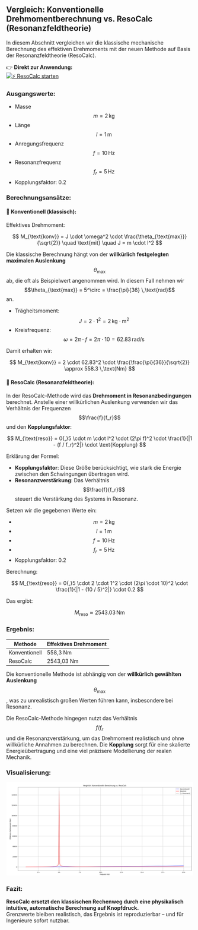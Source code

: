 ## Vergleich: Konventionelle Drehmomentberechnung vs. ResoCalc (Resonanzfeldtheorie)

In diesem Abschnitt vergleichen wir die klassische mechanische Berechnung des effektiven Drehmoments mit der neuen Methode auf Basis der Resonanzfeldtheorie (ResoCalc).

👉 **Direkt zur Anwendung:**  
[![⚡ ResoCalc starten](https://img.shields.io/badge/⚡_ResoCalc_starten-Resonanzfeld_theorie-orange)](https://resoshift.com/)

### Ausgangswerte:
- Masse $$m = 2\,\mathrm{kg}$$  
- Länge $$l = 1\,\mathrm{m}$$  
- Anregungsfrequenz $$f = 10\,\mathrm{Hz}$$  
- Resonanzfrequenz $$f_r = 5\,\mathrm{Hz}$$  
- Kopplungsfaktor: 0.2

### Berechnungsansätze:

#### 🔵 Konventionell (klassisch):  
Effektives Drehmoment:

$$
M_{\text{konv}} = J \cdot \omega^2 \cdot \frac{\theta_{\text{max}}}{\sqrt{2}} \quad \text{mit} \quad J = m \cdot l^2
$$

Die klassische Berechnung hängt von der **willkürlich festgelegten maximalen Auslenkung** $$\theta_{\text{max}}$$ ab, die oft als Beispielwert angenommen wird. In diesem Fall nehmen wir $$\theta_{\text{max}} = 5^\circ = \frac{\pi}{36} \,\text{rad}$$ an.

- Trägheitsmoment: $$J = 2 \cdot 1^2 = 2\,\mathrm{kg \cdot m^2}$$
- Kreisfrequenz: $$\omega = 2\pi \cdot f = 2\pi \cdot 10 = 62.83\,\mathrm{rad/s}$$

Damit erhalten wir:

$$
M_{\text{konv}} = 2 \cdot 62.83^2 \cdot \frac{\frac{\pi}{36}}{\sqrt{2}} \approx 558.3 \,\text{Nm}
$$

#### 🔴 ResoCalc (Resonanzfeldtheorie):

In der ResoCalc-Methode wird das **Drehmoment in Resonanzbedingungen** berechnet. Anstelle einer willkürlichen Auslenkung verwenden wir das Verhältnis der Frequenzen $$\frac{f}{f_r}$$ und den **Kopplungsfaktor**:

$$
M_{\text{reso}} = 0{,}5 \cdot m \cdot l^2 \cdot (2\pi f)^2 \cdot \frac{1}{|1 - (f / f_r)^2|} \cdot \text{Kopplung}
$$

Erklärung der Formel:
- **Kopplungsfaktor**: Diese Größe berücksichtigt, wie stark die Energie zwischen den Schwingungen übertragen wird.
- **Resonanzverstärkung**: Das Verhältnis $$\frac{f}{f_r}$$ steuert die Verstärkung des Systems in Resonanz.

Setzen wir die gegebenen Werte ein:
- $$m = 2\,\text{kg}$$
- $$l = 1\,\text{m}$$
- $$f = 10\,\text{Hz}$$
- $$f_r = 5\,\text{Hz}$$
- Kopplungsfaktor: 0.2

Berechnung:

$$
M_{\text{reso}} = 0{,}5 \cdot 2 \cdot 1^2 \cdot (2\pi \cdot 10)^2 \cdot \frac{1}{|1 - (10 / 5)^2|} \cdot 0.2
$$

Das ergibt:

$$
M_{\text{reso}} \approx 2543.03 \,\text{Nm}
$$

### Ergebnis:
| Methode       | Effektives Drehmoment |
|---------------|------------------------|
| Konventionell | 558,3 Nm              |
| ResoCalc      | 2543,03 Nm            |

Die konventionelle Methode ist abhängig von der **willkürlich gewählten Auslenkung** $$\theta_{\text{max}}$$, was zu unrealistisch großen Werten führen kann, insbesondere bei Resonanz.

Die ResoCalc-Methode hingegen nutzt das Verhältnis $$f / f_r$$ und die Resonanzverstärkung, um das Drehmoment realistisch und ohne willkürliche Annahmen zu berechnen. Die **Kopplung** sorgt für eine skalierte Energieübertragung und eine viel präzisere Modellierung der realen Mechanik.

### Visualisierung:

![Vergleich: ResoCalc vs. Konventionell](resocalcVSkonv.png)

### Fazit:
**ResoCalc ersetzt den klassischen Rechenweg durch eine physikalisch intuitive, automatische Berechnung auf Knopfdruck.**  
Grenzwerte bleiben realistisch, das Ergebnis ist reproduzierbar – und für Ingenieure sofort nutzbar.
